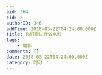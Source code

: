 ```yaml
---
aid: 364
cid: 2
authorID: 346
addTime: 2018-03-22T04:24:00.000Z
title: 你们看过什么电影
tags:
    - 电影
comments: []
date: 2018-03-22T04:24:00.000Z
category: 时政
---
```



